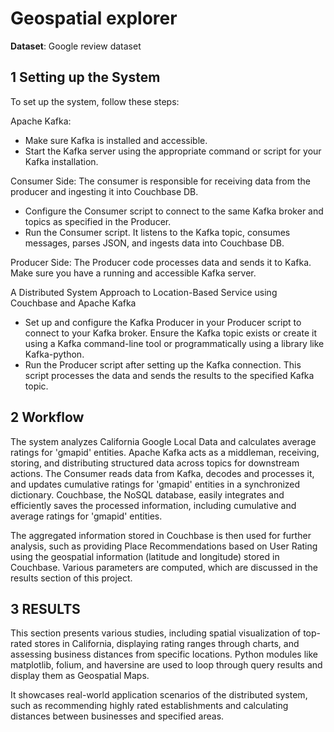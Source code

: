 # Geospatial explorer

**Dataset**: Google review dataset

## 1 Setting up the System

To set up the system, follow these steps:

Apache Kafka:

- Make sure Kafka is installed and accessible.
- Start the Kafka server using the appropriate command or script for your Kafka installation.

Consumer Side: The consumer is responsible for receiving data from the producer and ingesting it into Couchbase DB.

- Configure the Consumer script to connect to the same Kafka broker and topics as specified in the Producer.
- Run the Consumer script. It listens to the Kafka topic, consumes messages, parses JSON, and ingests data into Couchbase DB.

Producer Side: The Producer code processes data and sends it to Kafka. Make sure you have a running and accessible Kafka server.

A Distributed System Approach to Location-Based Service using Couchbase and Apache Kafka

- Set up and configure the Kafka Producer in your Producer script to connect to your Kafka broker. Ensure the Kafka topic exists or create it using a Kafka command-line tool or programmatically using a library like Kafka-python.
- Run the Producer script after setting up the Kafka connection. This script processes the data and sends the results to the specified Kafka topic.

## 2 Workflow

The system analyzes California Google Local Data and calculates average ratings for 'gmapid' entities. Apache Kafka acts as a middleman, receiving, storing, and distributing structured data across topics for downstream actions. The Consumer reads data from Kafka, decodes and processes it, and updates cumulative ratings for 'gmapid' entities in a synchronized dictionary. Couchbase, the NoSQL database, easily integrates and efficiently saves the processed information, including cumulative and average ratings for 'gmapid' entities.

The aggregated information stored in Couchbase is then used for further analysis, such as providing Place Recommendations based on User Rating using the geospatial information (latitude and longitude) stored in Couchbase. Various parameters are computed, which are discussed in the results section of this project.

## 3 RESULTS

This section presents various studies, including spatial visualization of top-rated stores in California, displaying rating ranges through charts, and assessing business distances from specific locations. Python modules like matplotlib, folium, and haversine are used to loop through query results and display them as Geospatial Maps.

It showcases real-world application scenarios of the distributed system, such as recommending highly rated establishments and calculating distances between businesses and specified areas.
